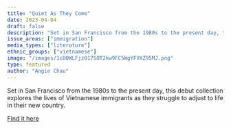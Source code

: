 ```yaml
---
title: "Quiet As They Come"
date: 2023-04-04
draft: false
description: "Set in San Francisco from the 1980s to the present day, this debut collection explores the lives of Vietnamese immigrants as they struggle to adjust to life in their new country."
issue_areas: ["immigration"]
media_types: ["literature"]
ethnic_groups: ["vietnamese"]
image: "/images/1cDQWLFjzO17SOT2kw9FC5WgYFVXZ95MJ.png"
type: featured
author: "Angie Chau"
---
```


Set in San Francisco from the 1980s to the present day, this debut collection explores the lives of Vietnamese immigrants as they struggle to adjust to life in their new country.

[Find it here](http://www.angiechau.com/Quiet%20As%20They%20Come%20Excerpt.pdf)
